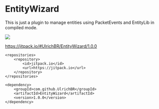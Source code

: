 # EntityWizard

This is just a plugin to manage entities using PacketEvents and EntityLib in compiled mode.

[![](https://jitpack.io/v/UlrichBR/EntityWizard.svg)](https://jitpack.io/#UlrichBR/EntityWizard)

https://jitpack.io/#UlrichBR/EntityWizard/1.0.0

	<repositories>
		<repository>
		    <id>jitpack.io</id>
		    <url>https://jitpack.io</url>
		</repository>
	</repositories>

 	<dependency>
	    <groupId>com.github.UlrichBR</groupId>
	    <artifactId>EntityWizard</artifactId>
	    <version>1.0.0</version>
	</dependency>
